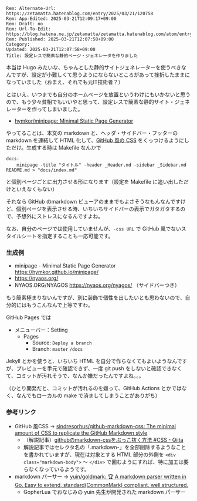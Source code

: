 ```header
Rem: Alternate-Url: https://zetamatta.hatenablog.com/entry/2025/03/21/120758
Rem: App-Edited: 2025-03-21T12:09:17+09:00
Rem: Draft: no
Rem: Url-To-Edit: https://blog.hatena.ne.jp/zetamatta/zetamatta.hatenablog.com/atom/entry/6802418398338205353
Rem: Published: 2025-03-21T12:07:58+09:00
Category:
Updated: 2025-03-21T12:07:58+09:00
Title: 設定レスで簡素な静的ページ・ジェネレータを作りました
```
本当は Hugo みたいな、ちゃんとした静的サイトジェネレーターを使うべきなんですが、設定が小難しくて思うようにならないところがあって挫折したままになっていました（おまえ、それでも元IT技術者？）

とはいえ、いつまでも自分のホームページを放置というわけにもいかないと思うので、もう少々貧相でもいいやと思って、設定レスで簡素な静的サイト・ジェネレーターを作ってしまいました。

* [hymkor/minipage: Minimal Static Page Generator](https://github.com/hymkor/minipage)

やってることは、本文の markdown と、ヘッダ・サイドバー・フッターの markdown を連結して HTML 化して、[GitHub 風の CSS](https://github.com/sindresorhus/github-markdown-css) をくっつけるようにしただけ。生成する時は Makefile なんかで

```
docs:
	minipage -title "タイトル" -header _Header.md -sidebar _Sidebar.md README.md > "docs/index.md"
```

と個別ページごとに出力させる形になります（設定を Makefile に追い出しただけといえなくもない）

それなら GitHub のmarkdown ビューアのままでもよさそうなもんなんですけど、個別ページを表示させる時、いちいちサイドバーの表示でガタガタするので、予想外にストレスになるんですよね。

なお、自分のページでは使用していませんが、`-css URL` で GitHub 風でないスタイルシートを指定することも一応可能です。

### 生成例

* minipage - Minimal Static Page Generator https://hymkor.github.io/minipage/
* https://nyaos.org/
* NYAOS.ORG/NYAGOS https://nyaos.org/nyagos/ （サイドバーつき）

もう簡素極まりないんですが、別に装飾で個性を出したいとも思わないので、自分的にはもうこんなんで上等ですわ。

GitHub Pages では

* メニューバー：Setting
    * Pages
        * Source: `Deploy a branch`
        * Branch: `master` `/docs`

Jekyll とかを使うと、いちいち HTML を自分で作らなくてもよいようなんですが、プレビューを手元で確認できず、一度 git push をしないと確認できなくて、コミットが汚れそうで、なんか嫌だったんですよね。。。

（ひとり開発だと、コミットが汚れるのを嫌って、GitHub Actions とかではなく、なんでもローカルの make で済ましてしまうことがありがち）

### 参考リンク

- GitHub 風CSS → [sindresorhus/github-markdown-css: The minimal amount of CSS to replicate the GitHub Markdown style](https://github.com/sindresorhus/github-markdown-css)
    - （解説記事）[githubのmarkdown-cssをぶっこ抜く方法 #CSS - Qiita](https://qiita.com/__mick/items/c80fab6c185a41882880)
    - 解説記事ではセレクタ名の「.markdown-」を全部削除するようなことを書かれていますが、現在は対象とする HTML 部分の外側を `<div class="markdown-body">` ～ `</div>` で囲むようにすれば、特に加工は要らなくなっているようです。
- markdown パーサー → [yuin/goldmark: :trophy: A markdown parser written in Go. Easy to extend, standard(CommonMark) compliant, well structured.](https://github.com/yuin/goldmark)
    - GopherLua でおなじみの yuin 先生が開発された markdown パーサー
